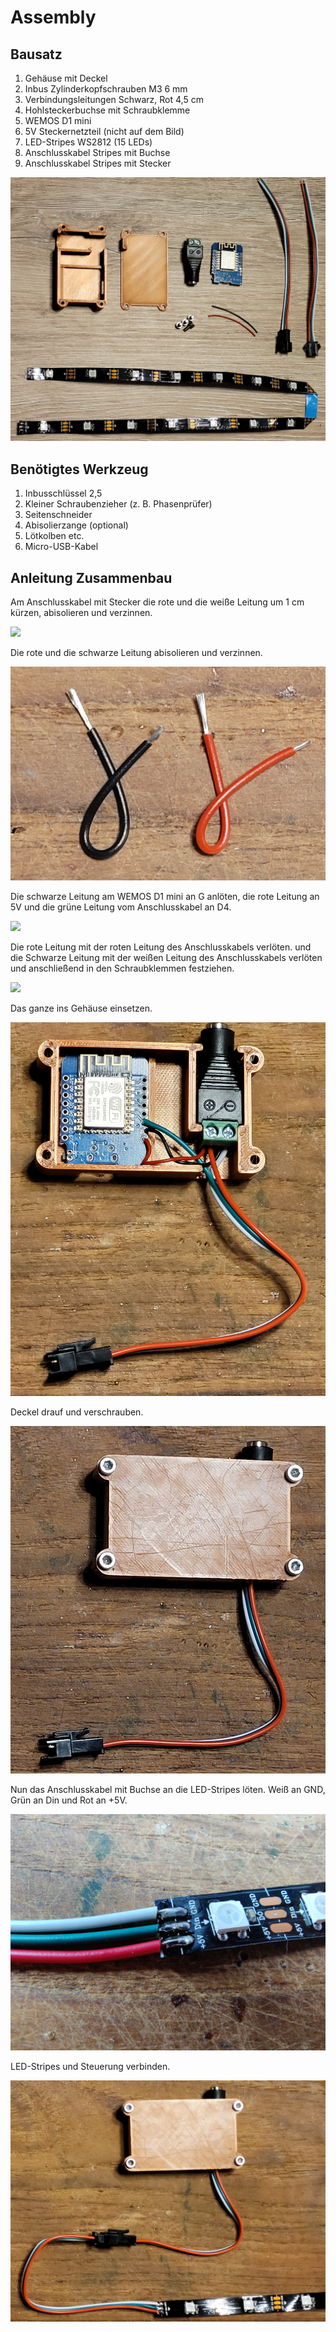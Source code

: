 # Assembly
## Bausatz

1. Gehäuse mit Deckel
2. Inbus Zylinderkopfschrauben M3 6 mm
3. Verbindungsleitungen Schwarz, Rot 4,5 cm
4. Hohlsteckerbuchse mit Schraubklemme
5. WEMOS D1 mini
7. 5V Steckernetzteil (nicht auf dem Bild)
8. LED-Stripes WS2812 (15 LEDs)
10. Anschlusskabel Stripes mit Buchse
11. Anschlusskabel Stripes mit Stecker

![](Bilder/20230125_203046.jpg)

## Benötigtes Werkzeug
1. Inbusschlüssel 2,5
2. Kleiner Schraubenzieher (z. B. Phasenprüfer)
3. Seitenschneider
4. Abisolierzange (optional)
5. Lötkolben etc.
6. Micro-USB-Kabel

## Anleitung Zusammenbau

Am Anschlusskabel mit Stecker die rote und die weiße Leitung um 1 cm kürzen, abisolieren und verzinnen.

![](Bilder/IMG_20210708_200851.jpg)

Die rote und die schwarze Leitung abisolieren und verzinnen.

![](Bilder/20230125_203406.jpg)

Die schwarze Leitung am WEMOS D1 mini an G anlöten, die rote Leitung an 5V und die grüne Leitung vom Anschlusskabel an D4.

![](Bilder/IMG_20210623_210131.jpg)

Die rote Leitung mit der roten Leitung des Anschlusskabels verlöten. und die Schwarze Leitung mit der weißen Leitung des Anschlusskabels verlöten und anschließend in den Schraubklemmen festziehen.

![](Bilder/IMG_20210708_201206.jpg)

Das ganze ins Gehäuse einsetzen.

![](Bilder/20230125_204128.jpg)

Deckel drauf und verschrauben.

![](Bilder/20230125_204337.jpg)

Nun das Anschlusskabel mit Buchse an die LED-Stripes löten.
Weiß an GND, Grün an Din und Rot an +5V.

![](Bilder/IMG_20210623_211219.jpg)

LED-Stripes und Steuerung verbinden.

![](Bilder/20230125_204638.jpg)